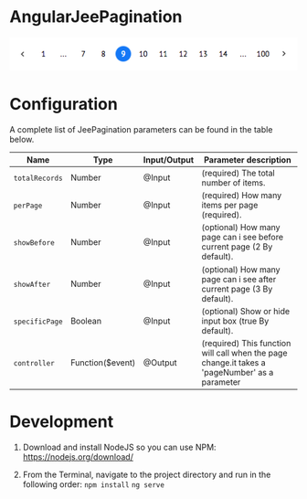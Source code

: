 # AngularJeePagination
![alt text](./src/jeePagination.png)

# Configuration

A complete list of JeePagination parameters can be found in the table below.

| Name | Type | Input/Output | Parameter description |
| ---- | ---- | ------------ | --------------------- |
| `totalRecords` | Number | @Input | (required) The total number of items. |
| `perPage` | Number | @Input | (required) How many items per page (required). |
| `showBefore` | Number | @Input | (optional) How many page can i see before current page (2 By default). |
| `showAfter` | Number | @Input | (optional) How many page can i see after current page (3 By default). |
| `specificPage` | Boolean | @Input | (optional) Show or hide input box (true By default). |
| `controller` | Function($event) | @Output | (required) This function will call when the page change.it takes a 'pageNumber' as a parameter |


# Development

1. Download and install NodeJS so you can use NPM:
  https://nodejs.org/download/

2. From the Terminal, navigate to the project directory and run in the following order:
 ```npm install```
 ```ng serve```
